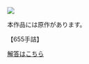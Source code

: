 <img src="http://sfenreader.appspot.com/sfen?sfen=8k%2Fn1lppl2p%2Fs1%2Bp4ss%2FN1p2%2BpPpN%2Fsp5PB%2FP1P1N%2Blp%2Bp1%2F1%2BB3pgG1%2FpL7%2F3%2BP5%20b%202R2gp%201&title=%E3%82%A8%E3%83%87%E3%83%B3%E3%81%AE%E8%8A%B1">

本作品には原作があります。

【655手詰】  

[解答はこちら](edens_flower_ans.md)  
